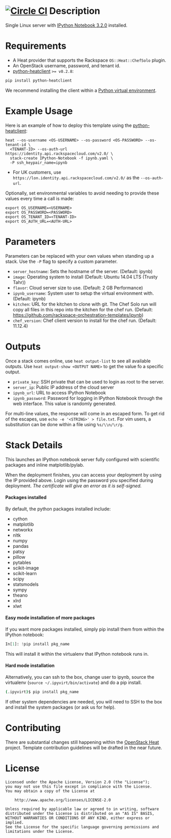 [![Circle CI](https://circleci.com/gh/rackspace-orchestration-templates/ipynb/tree/master.png?style=shield)](https://circleci.com/gh/rackspace-orchestration-templates/ipynb)
Description
===========
Single Linux server with [IPython Notebook
3.2.0](http://ipython.org/notebook.html) installed.

Requirements
============
* A Heat provider that supports the Rackspace `OS::Heat::ChefSolo` plugin.
* An OpenStack username, password, and tenant id.
* [python-heatclient](https://github.com/openstack/python-heatclient)
`>= v0.2.8`:

```bash
pip install python-heatclient
```

We recommend installing the client within a [Python virtual
environment](http://www.virtualenv.org/).

Example Usage
=============
Here is an example of how to deploy this template using the
[python-heatclient](https://github.com/openstack/python-heatclient):

```
heat --os-username <OS-USERNAME> --os-password <OS-PASSWORD> --os-tenant-id \
  <TENANT-ID> --os-auth-url https://identity.api.rackspacecloud.com/v2.0/ \
  stack-create IPython-Notebook -f ipynb.yaml \
  -P ssh_keypair_name=ipynb
```

* For UK customers, use `https://lon.identity.api.rackspacecloud.com/v2.0/` as
the `--os-auth-url`.

Optionally, set environmental variables to avoid needing to provide these
values every time a call is made:

```
export OS_USERNAME=<USERNAME>
export OS_PASSWORD=<PASSWORD>
export OS_TENANT_ID=<TENANT-ID>
export OS_AUTH_URL=<AUTH-URL>
```

Parameters
==========
Parameters can be replaced with your own values when standing up a stack. Use
the `-P` flag to specify a custom parameter.

* `server_hostname`: Sets the hostname of the server. (Default: ipynb)
* `image`: Operating system to install (Default: Ubuntu 14.04 LTS (Trusty
  Tahr))
* `flavor`: Cloud server size to use. (Default: 2 GB Performance)
* `ipynb_username`: System user to setup the virtual environment with.
  (Default: ipynb)
* `kitchen`: URL for the kitchen to clone with git. The Chef Solo run will copy
  all files in this repo into the kitchen for the chef run. (Default:
  https://github.com/rackspace-orchestration-templates/ipynb)
* `chef_version`: Chef client version to install for the chef run.  (Default:
  11.12.4)


Outputs
=======
Once a stack comes online, use `heat output-list` to see all available outputs.
Use `heat output-show <OUTPUT NAME>` to get the value fo a specific output.

* `private_key`: SSH private that can be used to login as root to the server.
* `server_ip`: Public IP address of the cloud server
* `ipynb_url`: URL to access IPython Notebook
* `ipynb_password`: Password for logging in IPython Notebook through the web
  interface. This value is randomly generated.

For multi-line values, the response will come in an escaped form. To get rid of
the escapes, use `echo -e '<STRING>' > file.txt`. For vim users, a substitution
can be done within a file using `%s/\\n/\r/g`.

Stack Details
=============
This launches an IPython notebook server fully configured with scientific
packages and inline matplotlib/pylab.

When the deployment finishes, you can access your deployment by using the IP
provided above. Login using the password you specified during deployment. *The
certificate will give an error as it is self-signed.*

#### Packages installed

By default, the python packages installed include:
* cython
* matplotlib
* networkx
* nltk
* numpy
* pandas
* patsy
* pillow
* pytables
* scikit-image
* scikit-learn
* scipy
* statsmodels
* sympy
* theano
* xlrd
* xlwt

#### Easy mode installation of more packages

If you want more packages installed, simply pip install them from within the
IPython notebook:

```python
In[1]: !pip install pkg_name
```

This will install it within the virtualenv that IPython notebook runs in.

#### Hard mode installation

Alternatively, you can ssh to the box, change user to ipynb, source the
virtualenv (`source ~/.ipyvirt/bin/activate`) and do a pip install.

```bash
(.ipyvirt)$ pip install pkg_name
```

If other system dependencies are needed, you will need to SSH to the box and
install the system packages (or ask us for help).

Contributing
============
There are substantial changes still happening within the [OpenStack
Heat](https://wiki.openstack.org/wiki/Heat) project. Template contribution
guidelines will be drafted in the near future.

License
=======
```
Licensed under the Apache License, Version 2.0 (the "License");
you may not use this file except in compliance with the License.
You may obtain a copy of the License at

    http://www.apache.org/licenses/LICENSE-2.0

Unless required by applicable law or agreed to in writing, software
distributed under the License is distributed on an "AS IS" BASIS,
WITHOUT WARRANTIES OR CONDITIONS OF ANY KIND, either express or implied.
See the License for the specific language governing permissions and
limitations under the License.
```
